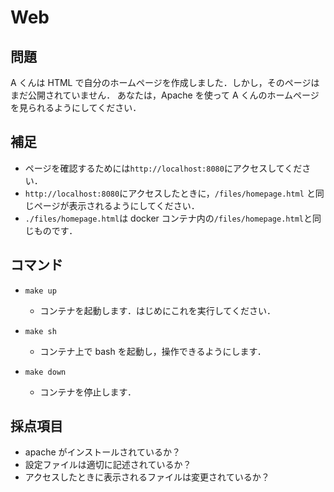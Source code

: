 # Web

## 問題

A くんは HTML で自分のホームページを作成しました．しかし，そのページはまだ公開されていません．
あなたは，Apache を使って A くんのホームページを見られるようにしてください．

## 補足

- ページを確認するためには`http://localhost:8080`にアクセスしてください．
- `http://localhost:8080`にアクセスしたときに，`/files/homepage.html` と同じページが表示されるようにしてください．
- `./files/homepage.html`は docker コンテナ内の`/files/homepage.html`と同じものです．

## コマンド

- `make up`

  - コンテナを起動します．はじめにこれを実行してください．

- `make sh`
  - コンテナ上で bash を起動し，操作できるようにします．

- `make down`
  - コンテナを停止します．

## 採点項目

- apache がインストールされているか？
- 設定ファイルは適切に記述されているか？
- アクセスしたときに表示されるファイルは変更されているか？